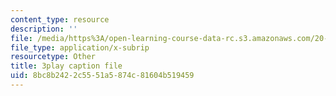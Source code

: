 ```yaml
---
content_type: resource
description: ''
file: /media/https%3A/open-learning-course-data-rc.s3.amazonaws.com/20-219-becoming-the-next-bill-nye-writing-and-hosting-the-educational-show-january-iap-2015/8bc8b2422c5551a5874c81604b519459_YjZKOZqsOzM.vtt
file_type: application/x-subrip
resourcetype: Other
title: 3play caption file
uid: 8bc8b242-2c55-51a5-874c-81604b519459
---
```


